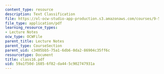 ```yaml
---
content_type: resource
description: Text Classification
file: https://ol-ocw-studio-app-production.s3.amazonaws.com/courses/9-520-statistical-learning-theory-and-applications-spring-2003/59a1f50d16856f82da445c902747931a_class16.pdf
file_type: application/pdf
learning_resource_types:
- Lecture Notes
ocw_type: OCWFile
parent_title: Lecture Notes
parent_type: CourseSection
parent_uid: c3405bb5-75a1-6db6-0da2-86904c35ff6c
resourcetype: Document
title: class16.pdf
uid: 59a1f50d-1685-6f82-da44-5c902747931a
---
```

